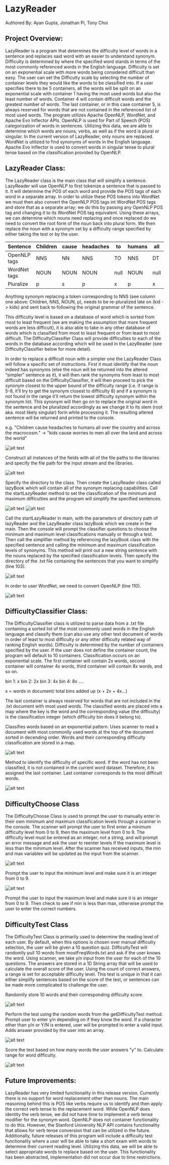 # LazyReader
Authored By: Ayan Gupta, Jonathan Pi, Tony Choi

## Project Overview: 
LazyReader is a program that determines the difficulty level of words in a sentence and replaces said word with an easier to understand synonym. Difficulty is determined by where the specified word stands in terms of the most commonly referenced words in the English language. Difficulty is set on an exponential scale with more words being considered difficult than easy. The user can set the Difficulty scale by selecting the number of container levels they would like the words to be classified into. If a user specifies there to be 5 containers, all the words will be split on an exponential scale with container 1 having the most used words but also the least number of words. Container 4 will contain difficult words and the greatest number of words. The last container, or in this case container 5, is always reserved for words that are not contained in the referenced list of most used words. 
The program utilizes Apache OpenNLP, WordNet, and Apache Evo Inflector APIs. OpenNLP is used for Part of Speech (POS) categorization of words in sentences. Utilizing this data, we are able to determine which words are nouns, verbs, as well as if the word is plural or singular. In the current version of LazyReader, only nouns are replaced. WordNet is utilized to find synonyms of words in the English language. Apache Evo Inflector is used to convert words in singular tense to plural tense based on the classification provided by OpenNLP. 


## LazyReader Class: 
The LazyReader class is the main class that will simplify a sentence. LazyReader will use OpenNLP to first tokenize a sentence that is passed to it. It will determine the POS of each word and provide the POS tags of each word in a separate array. In order to utilize these POS tokens into WordNet we must then also convert the OpenNLP POS tags int WordNet POS tags and store that as a separate array; we do this by passing any OpenNLP POS tag and changing it to its WordNet POS tag equivalent. Using these arrays, we can determine which nouns need replacing and once replaced do we need to convert the root form of the noun back into plural form. We then replace the noun with a synonym set by a difficulty range specified by either taking the test or by the user.

|Sentence    |Children|cause|headaches|to  |humans|all |over|the |county|and |across|the |macrocasm|
|------------|--------|-----|---------|----|------|----|----|----|------|----|------|----|---------|
|OpenNLP tags|NNS     |NN   |NNS      |TO  |  NNS |DT  |IN  |nDT |NN    |CC  |IN    |DT  |NN       |
|WordNet tags|NOUN    |NOUN |NOUN     |null|NOUN  |null|null|null|NOUN  |null|null  |null|NOUN     |
|Pluralize   |p       |s    |p        |x   |p     |x   |x   |x   |s     |x   |x     |x   |s        |

Anything synonym replacing a token corresponding to NNS (see column one above: Children, NNS, NOUN, p), needs to be re-pluralized late on (kid -> kids) and sent back to following the original grammar of the sentence.

This difficulty level is based on a database of word which is sorted from most to least frequent (we are making the assumption that more frequent words are less difficult), it is also able to take in any other database of words which is classified from most to least frequent or from least to most difficult. The DifficultyClassifier Class will provide difficulties to each of the words in the database according which will be used in the LazyReader (see DifficultyClassifier below for more detail).

In order to replace a difficult noun with a simpler one the LazyReader Class will follow a specific set of instructions. First it must identify that the noun indeed has synonyms (else the noun will be returned into the altered “simpler” sentence as it), it will then rank the synonyms from least to most difficult based on the DifficultyClassifier, it will then proceed to pick the synonym closest to the upper bound of the difficulty range (i.e. if range is 5-8, it’ll try to get the synonym closest to difficulty 8) and if a synonym is not found in the range it’ll return the lowest difficulty synonym within the synonym list. This synonym will then go on to replace the original word in the sentence and be pluralized accordingly as we change it to its stem (root aka. most likely singular) form while processing it. The resulting altered sentence will be returned and printed to the console. 

e.g. 
"Children cause headaches to humans all over the country and across the macrocosm."
->
"kids cause worries to men all over the land and across the world"

![alt text](https://github.com/Johnnydaboy/LazyReader/blob/master/pictures/constructorFinal.PNG?raw=true)

Construct all instances of the fields with all of the file paths to the libraries and specify the file path for the input stream and the libraries.

![alt text](https://github.com/Johnnydaboy/LazyReader/blob/master/pictures/mainFinal.PNG?raw=true)

Specify the directory to the class. Then create the LazyReader class called lazyBook which will contain all of the synonym replacing capabilities. Call the startLazyReader method to set the classification of the minimum and maximum difficulties and the program will simplify the specified sentences.

![alt text](https://github.com/Johnnydaboy/LazyReader/blob/master/pictures/startLazyReader.PNG?raw=true)
![alt text](https://github.com/Johnnydaboy/LazyReader/blob/master/pictures/startLazyReader2.PNG?raw=true)

Call the startLazyReader in main, with the parameters of directory path of lazyReader and the LazyReader class lazyBook which we create in the main. Then the console will prompt the classifier questions to choose the minimum and maximum level classifications manually or through a test. Then call the simplifier method by referencing the lazyBook class with the specified sentence and calling the minimum and maximum classification levels of synonyms. This method will print out a new string sentence with the nouns replaced by the specified classification levels. Then specify the directory of the .txt file containing the sentences that you want to simplify (line 103).

![alt text](https://github.com/Johnnydaboy/LazyReader/blob/dev/pictures/simplifer1.PNG?raw=true)

In order to user WordNet, we need to convert OpenNLP (line 110).

![alt text](https://github.com/Johnnydaboy/LazyReader/blob/dev/pictures/simplifier2.PNG?raw=true)

## DifficultyClassifier Class: 
The DifficultyClassifier class is utilized to parse data from a .txt file containing a sorted list of the most commonly used words in the English language and classify them (can also use any other text document of words in order of least to most difficulty or any other difficulty related way of ranking English words). Difficulty is determined by the number of containers specified by the user. If the user does not define the container count, the program will default to 10 containers. Classification occurs on an exponential scale. 
The first container will contain 2x words, second container will container 4x words, third container will contain 8x words, and so on. 

bin 1: x 
bin 2: 2x 
bin 3: 4x 
bin 4: 8x
....

x = words in document/ total bins added up (x + 2x + 4x...)

The last container is always reserved for words that are not included in the .txt document with most used words. The classified words are placed into a map where the key is the word and the corresponding value (the difficulty) is the classification integer (which difficulty bin does it belong to). 

Classifies words based on an exponential pattern. Uses scanner to read a document with most commonlly used words at the top of the document sorted in decending order. Words and their corresponding difficulty classification are stored in a map. 

![alt text](https://github.com/Johnnydaboy/LazyReader/blob/dev/pictures/DifficultyClassifier_classifyWords.PNG?raw=true)

Method to identify the difficulty of specific word. If the word has not been classified, it is not contained in the current word dataset. Therefore, it is assigned the last container. Last container corresponds to the most difficult words. 

![alt text](https://github.com/Johnnydaboy/LazyReader/blob/dev/pictures/DifficultyClassifier_wordClassification.PNG?raw=true)

## DifficultyChoose Class
The DifficultyChoose Class is used to prompt the user to manually enter in their own minimum and maximum classification levels through a scanner in the console. The scanner will prompt the user to first enter a minimum difficulty level from 0 to 9, then the maximum level from 0 to 9. The difficulty level must be entered as an integer, not a string, and will prompt an error message and ask the user to reenter levels if the maximum level is less than the minimum level. After the scanner has received inputs, the min and max variables will be updated as the input from the scanner.

![alt text](https://github.com/Johnnydaboy/LazyReader/blob/dev/pictures/chooseFinal.PNG?raw=true)

Prompt the user to input the minimum level and make sure it is an integer from 0 to 9.

![alt text](https://github.com/Johnnydaboy/LazyReader/blob/dev/pictures/chooseFinal2.PNG?raw=true)

Prompt the user to input the maximum level and make sure it is an integer from 0 to 9. Then check to see if min is less than max, otherwise prompt the user to enter the correct numbers.

## DifficultyTest Class 
The DifficultyTest Class is primarily used to determine the reading level of each user. By default, when this options is chosen over manual difficulty selection, the user will be given a 10 question quiz. DifficultyTest will randomlly pull 10 words from mostFreqWords.txt and ask if the user knows the word. Using scanner, we take y/n input from the user for each of the 10 questions. The answers are stored in a 1D String array that will be used to calculate the overall score of the user. Using the count of correct answers, a range is set for acceptable difficulty level. This test is unique in that it can either simplify sentences based on the score of the test, or sentences can be made more complicated to challenge the user. 

Randomlly store 10 words and their corresponding difficulty score. 

![alt text](https://github.com/Johnnydaboy/LazyReader/blob/dev/pictures/DifficultyTest_getRandomWords.PNG?raw=true)

Perform the test using the random words from the getDifficultyTest method. Prompt user to enter y/n depending on if they know the word. If a character other than y/n or Y/N is entered, user will be prompted to enter a valid input. Adds answer provided by the user into an array. 

![alt text](https://github.com/Johnnydaboy/LazyReader/blob/dev/pictures/DifficultyTest_performTest.PNG?raw=true)

Score the test based on how many words the user answers "y" to. Calculate range for word difficulty. 

![alt text](https://github.com/Johnnydaboy/LazyReader/blob/dev/pictures/DifficultyTest_testScore.PNG?raw=true)

## Future Improvements: 
LazyReader has very limited functionality in this release version. Currently there is no support for word replacement other than nouns. The main reasoning behind this is POS like verbs require us to identify and then apply the correct verb tense to the replacement word. While OpenNLP does identity the verb tense, we did not have time to implement a verb tense modifier for the synonym word. OpenNLP does not container functionality to do this. However, the Stanford University NLP API contains functionality that allows for verb tense conversion that can be utilized in the future. Additionally, future releases of this program will include a difficulty test functionality where a user will be able to take a short exam with words to determine their current reading level. Utilizing this data, we will be able to select appropriate words to replace based on the user. This functionality has been abstracted, implementation did not occur due to time restrictions. 
